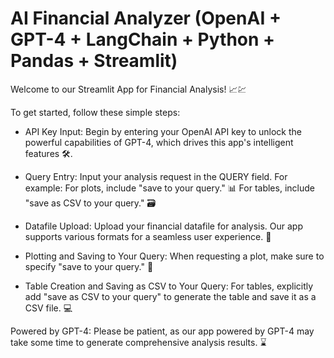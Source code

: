 # AI Financial Analyzer (OpenAI + GPT-4 + LangChain + Python + Pandas + Streamlit)

Welcome to our Streamlit App for Financial Analysis! 📈💹

To get started, follow these simple steps:<br/>

- API Key Input: Begin by entering your OpenAI API key to unlock the powerful capabilities of GPT-4, which drives this app's intelligent features 🛠️.

- Query Entry: Input your analysis request in the QUERY field. For example:
  For plots, include "save to your query." 📊
  For tables, include "save as CSV to your query." 🗃️
- Datafile Upload: Upload your financial datafile for analysis. Our app supports various formats for a seamless user experience. 📂

- Plotting and Saving to Your Query: When requesting a plot, make sure to specify "save to your query." 💾

- Table Creation and Saving as CSV to Your Query: For tables, explicitly add "save as CSV to your query" to generate the table and save it as a CSV file. 💻

Powered by GPT-4: Please be patient, as our app powered by GPT-4 may take some time to generate comprehensive analysis results. ⌛
